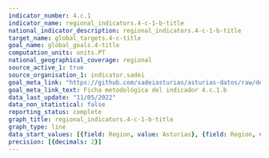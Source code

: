 ```yaml
---
indicator_number: 4.c.1
indicator_name: regional_indicators.4-c-1-b-title
national_indicator_description: regional_indicators.4-c-1-b-title
target_name: global_targets.4-c-title
goal_name: global_goals.4-title
computation_units: units.PT
national_geographical_coverage: regional
source_active_1: true
source_organisation_1: indicator.sadei
goal_meta_link: "https://github.com/sadeiasturias/asturias-datos/raw/develop/descargas/metodologia/4.c.1.b.pdf"
goal_meta_link_text: Ficha metodológica del indicador 4.c.1.b
data_last_update: "11/05/2022"
data_non_statistical: false
reporting_status: complete
graph_title: regional_indicators.4-c-1-b-title
graph_type: line
data_start_values: [{field: Region, value: Asturias}, {field: Region, value: España}]
precision: [{decimals: 2}]
---
```

